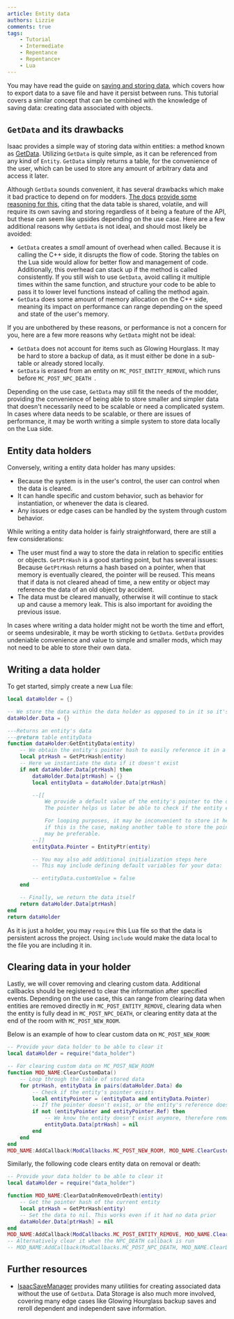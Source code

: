 ```yaml
---
article: Entity data
authors: Lizzie
comments: true
tags:
    - Tutorial
    - Intermediate
    - Repentance
    - Repentance+
    - Lua
---
```


You may have read the guide on [saving and storing data](./saving_data.md), which covers how to export data to a save file and have it persist between runs. This tutorial covers a similar concept that can be combined with the knowledge of saving data: creating data associated with objects.

## ``GetData`` and its drawbacks

Isaac provides a simple way of storing data within entities: a method known as [GetData](https://wofsauge.github.io/IsaacDocs/rep/Entity.html?h=getdata#getdata). Utilizing ``GetData`` is quite simple, as it can be referenced from any kind of ``Entity``. ``GetData`` simply returns a table, for the convenience of the user, which can be used to store any amount of arbitrary data and access it later.

Although ``GetData`` sounds convenient, it has several drawbacks which make it bad practice to depend on for modders. [The docs](https://wofsauge.github.io/IsaacDocs/rep) [provide some reasoning for this](https://wofsauge.github.io/IsaacDocs/rep/Entity.html?h=getdata#getdata), citing that the data table is shared, volatile, and will require its own saving and storing regardless of it being a feature of the API, but these can seem like upsides depending on the use case. Here are a few additional reasons why ``GetData`` is not ideal, and should most likely be avoided:

- ``GetData`` creates a *small* amount of overhead when called. Because it is calling the C++ side, it disrupts the flow of code. Storing the tables on the Lua side would allow for better flow and management of code. Additionally, this overhead can stack up if the method is called consistently. If you still wish to use ``GetData``, avoid calling it multiple times within the same function, and structure your code to be able to pass it to lower level functions instead of calling the method again.
- ``GetData`` does some amount of memory allocation on the C++ side, meaning its impact on performance can range depending on the speed and state of the user's memory.

If you are unbothered by these reasons, or performance is not a concern for you, here are a few more reasons why ``GetData`` might not be ideal:

- ``GetData`` does not account for items such as Glowing Hourglass. It may be hard to store a backup of data, as it must either be done in a sub-table or already stored locally.
- ``GetData`` is erased from an entity on ``MC_POST_ENTITY_REMOVE``, which runs before ``MC_POST_NPC_DEATH ``. 

Depending on the use case, ``GetData`` may still fit the needs of the modder, providing the convenience of being able to store smaller and simpler data that doesn't necessarily need to be scalable or need a complicated system. In cases where data needs to be scalable, or there are issues of performance, it may be worth writing a simple system to store data locally on the Lua side.

## Entity data holders

Conversely, writing a entity data holder has many upsides:

- Because the system is in the user's control, the user can control when the data is cleared.
- It can handle specific and custom behavior, such as behavior for instantiation, or whenever the data is cleared.
- Any issues or edge cases can be handled by the system through custom behavior.

While writing a entity data holder is fairly straightforward, there are still a few considerations:

- The user must find a way to store the data in relation to specific entities or objects. ``GetPtrHash`` is a good starting point, but has several issues: Because ``GetPtrHash`` returns a hash based on a pointer, when that memory is eventually cleared, the pointer will be reused. This means that if data is not cleared ahead of time, a new entity or object may reference the data of an old object by accident.
- The data must be cleared manually, otherwise it will continue to stack up and cause a memory leak. This is also important for avoiding the previous issue. 

In cases where writing a data holder might not be worth the time and effort, or seems undesirable, it may be worth sticking to ``GetData``. ``GetData`` provides undeniable convenience and value to simple and smaller mods, which may not need to be able to store their own data.

## Writing a data holder

To get started, simply create a new Lua file:
```lua
local dataHolder = {}

-- We store the data within the data holder as opposed to in it so it's easier to access
dataHolder.Data = {}

---Returns an entity's data
---@return table entityData
function dataHolder:GetEntityData(entity)
    -- We obtain the entity's pointer hash to easily reference it in a table
    local ptrHash = GetPtrHash(entity)
    -- Here we instantiate the data if it doesn't exist
    if not dataHolder.Data[ptrHash] then
        dataHolder.Data[ptrHash] = {}
        local entityData = dataHolder.Data[ptrHash]

        --[[
            We provide a default value of the entity's pointer to the data.
            The pointer helps us later be able to check if the entity exists

            For looping purposes, it may be inconvenient to store it here,
            if this is the case, making another table to store the pointer
            may be preferable. 
        --]] 
        entityData.Pointer = EntityPtr(entity)

        -- You may also add additional initialization steps here
        -- This may include defining default variables for your data:

        -- entityData.customValue = false
    end

    -- Finally, we return the data itself
    return dataHolder.Data[ptrHash]
end
return dataHolder
```

As it is just a holder, you may ``require`` this Lua file so that the data is persistent across the project. Using ``include`` would make the data local to the file you are including it in.

## Clearing data in your holder

Lastly, we will cover removing and clearing custom data. Additional callbacks should be registered to clear the information after specified events. Depending on the use case, this can range from clearing data when entities are removed directly in ``MC_POST_ENTITY_REMOVE``, clearing data when the entity is fully dead in ``MC_POST_NPC_DEATH``, or clearing entity data at the end of the room with ``MC_POST_NEW_ROOM``.

Below is an example of how to clear custom data on ``MC_POST_NEW_ROOM``:

```lua
-- Provide your data holder to be able to clear it
local dataHolder = require("data_holder")

-- For clearing custom data on MC_POST_NEW_ROOM
function MOD_NAME:ClearCustomData()
    -- Loop through the table of stored data
    for ptrHash, entityData in pairs(dataHolder.Data) do
        -- Check if the entity's pointer exists
        local entityPointer = (entityData and entityData.Pointer)
        -- If the pointer doesn't exist, or the entity's reference doesn't exist
        if not (entityPointer and entityPointer.Ref) then
            -- We know the entity doesn't exist anymore, therefore remove its data
            entityData.Data[ptrHash] = nil
        end
    end
end
MOD_NAME:AddCallback(ModCallbacks.MC_POST_NEW_ROOM, MOD_NAME.ClearCustomData)
```

Similarly, the following code clears entity data on removal or death:

```lua
-- Provide your data holder to be able to clear it
local dataHolder = require("data_holder")

function MOD_NAME:ClearDataOnRemoveOrDeath(entity)
    -- Get the pointer hash of the current entity
    local ptrHash = GetPtrHash(entity)
    -- Set the data to nil. This works even if it had no data prior
    dataHolder.Data[ptrHash] = nil
end
MOD_NAME:AddCallback(ModCallbacks.MC_POST_ENTITY_REMOVE, MOD_NAME.ClearDataOnRemoveOrDeath)
-- Alternatively clear it when the NPC_DEATH callback is run
-- MOD_NAME:AddCallback(ModCallbacks.MC_POST_NPC_DEATH, MOD_NAME.ClearDataOnRemoveOrDeath)
```

## Further resources
- [IsaacSaveManager](https://github.com/catinsurance/IsaacSaveManager) provides many utilities for creating associated data without the use of ``GetData``. Data Storage is also much more involved, covering many edge cases like Glowing Hourglass backup saves and reroll dependent and independent save information.